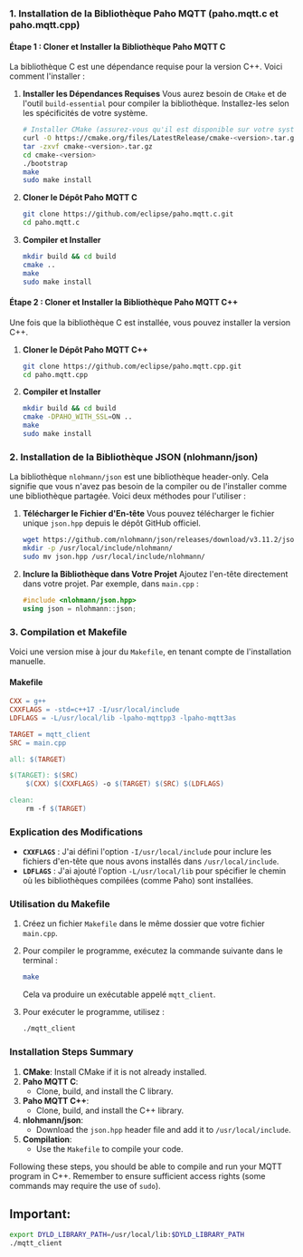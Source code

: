 ### 1. Installation de la Bibliothèque Paho MQTT (paho.mqtt.c et paho.mqtt.cpp)
#### Étape 1 : Cloner et Installer la Bibliothèque Paho MQTT C
La bibliothèque C est une dépendance requise pour la version C++. Voici comment l'installer :

1. **Installer les Dépendances Requises**
   Vous aurez besoin de `CMake` et de l'outil `build-essential` pour compiler la bibliothèque. Installez-les selon les spécificités de votre système.

   ```bash
   # Installer CMake (assurez-vous qu'il est disponible sur votre système)
   curl -O https://cmake.org/files/LatestRelease/cmake-<version>.tar.gz
   tar -zxvf cmake-<version>.tar.gz
   cd cmake-<version>
   ./bootstrap
   make
   sudo make install
   ```

2. **Cloner le Dépôt Paho MQTT C**
   ```bash
   git clone https://github.com/eclipse/paho.mqtt.c.git
   cd paho.mqtt.c
   ```

3. **Compiler et Installer**
   ```bash
   mkdir build && cd build
   cmake ..
   make
   sudo make install
   ```

#### Étape 2 : Cloner et Installer la Bibliothèque Paho MQTT C++
Une fois que la bibliothèque C est installée, vous pouvez installer la version C++.

1. **Cloner le Dépôt Paho MQTT C++**
   ```bash
   git clone https://github.com/eclipse/paho.mqtt.cpp.git
   cd paho.mqtt.cpp
   ```

2. **Compiler et Installer**
   ```bash
   mkdir build && cd build
   cmake -DPAHO_WITH_SSL=ON ..
   make
   sudo make install
   ```

### 2. Installation de la Bibliothèque JSON (nlohmann/json)
La bibliothèque `nlohmann/json` est une bibliothèque header-only. Cela signifie que vous n'avez pas besoin de la compiler ou de l'installer comme une bibliothèque partagée. Voici deux méthodes pour l'utiliser :

1. **Télécharger le Fichier d'En-tête**
   Vous pouvez télécharger le fichier unique `json.hpp` depuis le dépôt GitHub officiel.

   ```bash
   wget https://github.com/nlohmann/json/releases/download/v3.11.2/json.hpp
   mkdir -p /usr/local/include/nlohmann/
   sudo mv json.hpp /usr/local/include/nlohmann/
   ```

2. **Inclure la Bibliothèque dans Votre Projet**
   Ajoutez l'en-tête directement dans votre projet. Par exemple, dans `main.cpp` :

   ```cpp
   #include <nlohmann/json.hpp>
   using json = nlohmann::json;
   ```

### 3. Compilation et Makefile
Voici une version mise à jour du `Makefile`, en tenant compte de l'installation manuelle.

#### Makefile

```makefile
CXX = g++
CXXFLAGS = -std=c++17 -I/usr/local/include
LDFLAGS = -L/usr/local/lib -lpaho-mqttpp3 -lpaho-mqtt3as

TARGET = mqtt_client
SRC = main.cpp

all: $(TARGET)

$(TARGET): $(SRC)
	$(CXX) $(CXXFLAGS) -o $(TARGET) $(SRC) $(LDFLAGS)

clean:
	rm -f $(TARGET)
```

### Explication des Modifications
- **`CXXFLAGS`** : J'ai défini l'option `-I/usr/local/include` pour inclure les fichiers d'en-tête que nous avons installés dans `/usr/local/include`.
- **`LDFLAGS`** : J'ai ajouté l'option `-L/usr/local/lib` pour spécifier le chemin où les bibliothèques compilées (comme Paho) sont installées.
  
### Utilisation du Makefile
1. Créez un fichier `Makefile` dans le même dossier que votre fichier `main.cpp`.
2. Pour compiler le programme, exécutez la commande suivante dans le terminal :

   ```bash
   make
   ```

   Cela va produire un exécutable appelé `mqtt_client`.
3. Pour exécuter le programme, utilisez :

   ```bash
   ./mqtt_client
   ```

### Installation Steps Summary

1. **CMake**: Install CMake if it is not already installed.
2. **Paho MQTT C**:
   - Clone, build, and install the C library.
3. **Paho MQTT C++**:
   - Clone, build, and install the C++ library.
4. **nlohmann/json**:
   - Download the `json.hpp` header file and add it to `/usr/local/include`.
5. **Compilation**:
   - Use the `Makefile` to compile your code.

Following these steps, you should be able to compile and run your MQTT program in C++. Remember to ensure sufficient access rights (some commands may require the use of `sudo`).

## Important:
```bash
export DYLD_LIBRARY_PATH=/usr/local/lib:$DYLD_LIBRARY_PATH
./mqtt_client
```